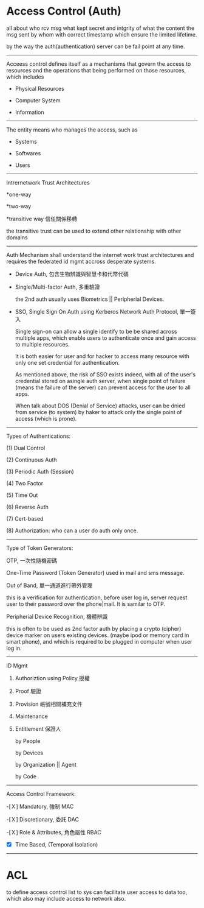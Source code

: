 # Access Control (Auth)

all about who rcv msg what kept secret and intgrity of what the content the msg sent by whom with correct timestamp which ensure the limited lifetime.

by the way the auth(authentication) server can be fail point at any time.

----------------------------------------------

Acceess control defines itself as a mechanisms that govern the access to resources and the operations that being performed on those resources, which includes 

* Physical Resources

* Computer System

* Information

----------------------------------------------

The entity means who manages the access, such as 

* Systems

* Softwares

* Users

----------------------------------------------

Intrernetwork Trust Architectures

*one-way

*two-way

*transitive way 信任關係移轉

the transitive trust can be used to extend other relationship with other domains

----------------------------------------------

Auth Mechanism shall understand the internet work trust architectures and requires the federated id mgmt accross desperate systems.

* Device Auth, 包含生物辨識與智慧卡和代幣代碼

* Single/Multi-factor Auth, 多重驗證

  the 2nd auth usually uses Biometrics || Peripherial Devices.

* SSO, Single Sign On Auth using Kerberos Network Auth Protocol, 單一簽入

  Single sign-on can allow a single identify to be be shared across multiple apps, which enable users to authenticate once and gain access to multiple resources.
  
  It is both easier for user and for hacker to access many resource with only one set credential for authentication.
  
  As mentioned above, the risk of SSO exists indeed, with all of the user's credential stored on asingle auth server, when single point of failure (means the failure of the server) can prevent access for the user to all apps.
  
  When talk about DOS (Denial of Service) attacks, user can be dnied from service (to system) by haker to attack only the single point of access (which is prone). 

----------------------------------------------

Types of Authentications:

   (1) Dual Control
   
   (2) Continuous Auth
   
   (3) Periodic Auth (Session)
   
   (4) Two Factor
   
   (5) Time Out
   
   (6) Reverse Auth
   
   (7) Cert-based
   
   (8) Authorization: who can a user do auth only once.

----------------------------------------------

Type of Token Generators:

OTP, 一次性隨機密碼

   One-Time Password (Token Generator) used in mail and sms message.

Out of Band, 單一通道進行帶外管理

   this is a verification for authentication, before user log in, server request user to their password over the phone|mail. It is samilar to OTP. 
   
Peripherial Device Recognition, 機體辨識

   this is often to be used as 2nd factor auth by placing a crypto (cipher) device marker on users existing devices. (maybe ipod or memory card in smart phone), and which is required to be plugged in computer when user log in.
   
----------------------------------------------

ID Mgmt

1. Authoriztion using Policy 授權

2. Proof 驗證

3. Provision 帳號相關補充文件

4. Maintenance

5. Entitlement 保證人

   by People
   
   by Devices
   
   by Organization || Agent
   
   by Code

----------------------------------------------

Access Control Framework:

-[Ｘ] Mandatory, 強制 MAC

-[Ｘ] Discretionary, 委託 DAC

-[Ｘ] Role & Attributes, 角色屬性 RBAC

-[X] Time Based, (Temporal Isolation)

----------------------------------------------

# ACL 

to define access control list to sys can facilitate user access to data too, which also may include access to network also.





